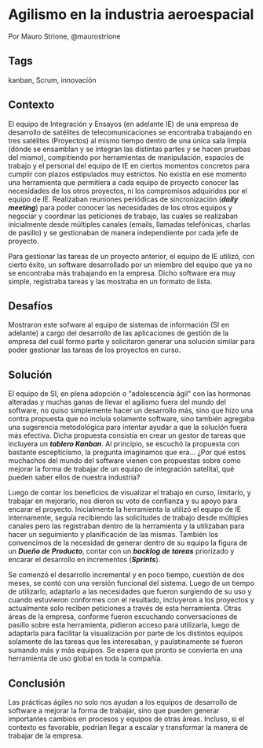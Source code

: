 Agilismo en la industria aeroespacial
===

Por Mauro Strione, @maurostrione

  
Tags
----
kanban, Scrum, innovación

Contexto
---------
El equipo de Integración y Ensayos (en adelante IE) de una empresa de desarrollo de satélites de telecomunicaciones se encontraba trabajando en tres satélites (Proyectos) al mismo tiempo dentro de una única sala limpia (dónde se ensamblan y se integran las distintas partes y se hacen pruebas del mismo), compitiendo por herramientas de manipulación, espacios de trabajo y el personal del equipo de IE en ciertos momentos concretos para cumplir con plazos estipulados muy estrictos. No existía en ese momento una herramienta que permitiera a cada equipo de proyecto conocer las necesidades de los otros proyectos, ni los compromisos adquiridos por el equipo de IE. Realizaban reuniones periódicas de sincronización (**_daily meeting_**) para poder conocer las necesidades de los otros equipos y negociar y coordinar las peticiones de trabajo, las cuales se realizaban inicialmente desde múltiples canales (emails, llamadas telefónicas, charlas de pasillo) y se gestionaban de manera independiente por cada jefe de proyecto. 

Para gestionar las tareas de un proyecto anterior, el equipo de IE utilizó, con cierto éxito, un software desarrollado por un miembro del equipo que ya no se encontraba más trabajando en la empresa. Dicho software era muy simple, registraba tareas y las mostraba en un formato de lista.


Desafíos
---------
Mostraron este sofware al equipo de sistemas de información (SI en adelante) a cargo del desarrollo de las aplicaciones de gestión de la empresa del cuál formo parte y solicitaron generar una solución similar para poder gestionar las tareas de los proyectos en curso.


Solución
---------
El equipo de SI, en plena adopción o "adolescencia ágil" con las hormonas alteradas y muchas ganas de llevar el agilismo fuera del mundo del software, no quiso simplemente hacer un desarrollo más, sino que hizo una contra propuesta que no incluía solamente software, sino también agregaba una sugerencia metodológica para intentar ayudar a que la solución fuera más efectiva. Dicha propuesta consistía en crear un gestor de tareas que incluyera un **_tablero Kanban_**. Al principio, se escuchó la propuesta con bastante escepticismo, la pregunta imaginamos que era... ¿Por qué estos muchachos del mundo del software vienen con propuestas sobre como mejorar la forma de trabajar de un equipo de integración satelital, qué pueden saber ellos de nuestra industria? 

Luego de contar los beneficios de visualizar el trabajo en curso, limitarlo, y trabajar en mejorarlo, nos dieron su voto de confianza y su apoyo para encarar el proyecto. Inicialmente la herramienta la utilizó el equipo de IE internamente, seguía recibiendo las solicitudes de trabajo desde múltiples canales pero las registraban dentro de la herramienta y la utilizaban para hacer un seguimiento y planificación de las mismas. También los convencimos de la necesidad de generar dentro de su equipo la figura de un **_Dueño de Producto_**, contar con un **_backlog de tareas_** priorizado y encarar el desarrollo en incrementos (**_Sprints_**).

Se comenzó el desarrollo incremental y en poco tiempo, cuestión de dos meses, se contó con una versión funcional del sistema. Luego de un tiempo de utilizarlo, adaptarlo a las necesidades que fueron surgiendo de su uso y cuando estuvieron conformes con el resultado, incluyeron a los proyectos y actualmente solo reciben peticiones a través de esta herramienta. Otras áreas de la empresa, conforme fueron escuchando conversaciones de pasillo sobre esta herramienta, pidieron acceso para utilizarla, luego de adaptarla para facilitar la visualización por parte de los distintos equipos solamente de las tareas que les interesaban, y paulatinamente se fueron sumando más y más equipos. Se espera que pronto se convierta en una herramienta de uso global en toda la compañía.


Conclusión
-----------
Las prácticas ágiles no solo nos ayudan a los equipos de desarrollo de software a mejorar la forma de trabajar, sino que pueden generar importantes cambios en procesos y equipos de otras áreas. Incluso, si el contexto es favorable, podrían llegar a escalar y transformar la manera de trabajar de la empresa.
